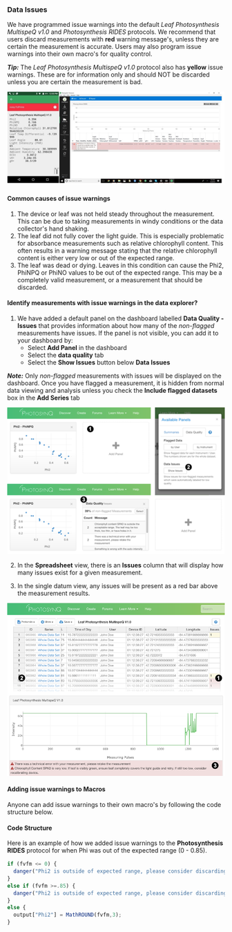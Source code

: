 ### Data Issues

We have programmed issue warnings into the default *Leaf Photosynthesis MultispeQ v1.0* and *Photosynthesis RIDES* protocols. We recommend that users discard measurements with **red** warning message's, unless they are certain the measurement is accurate. Users may also program issue warnings into their own macro's for quality control.

***Tip:*** The *Leaf Photosynthesis MultispeQ v1.0* protocol also has **yellow** issue warnings. These are for information only and should NOT be discarded unless you are certain the measurement is bad.

![Issue warnings on the android (left) and desktop (right) apps](../images/tutorials/_data_quality_issue_warning_in_apps.jpg)

#### Common causes of issue warnings

1. The device or leaf was not held steady throughout the measurement. This can be due to taking measurements in windy conditions or the data collector's hand shaking.
2. The leaf did not fully cover the light guide. This is especially problematic for absorbance measurements such as relative chlorophyll content. This often results in a warning message stating that the relative chlorophyll content is either very low or out of the expected range.
3. The leaf was dead or dying. Leaves in this condition can cause the Phi2, PhiNPQ or PhiNO values to be out of the expected range. This may be a completely valid measurement, or a measurement that should be discarded.

#### Identify measurements with issue warnings in the data explorer?

1. We have added a default panel on the dashboard labelled **Data Quality - Issues** that provides information about how many of the *non-flagged* measurements have issues. If the panel is not visible, you can add it to your dashboard by:
    + Select **Add Panel** in the dashboard
    + Select the **data quality** tab
    + Select the **Show Issues** button below **Data Issues**

***Note:*** Only *non-flagged* measurements with issues will be displayed on the dashboard. Once you have flagged a measurement, it is hidden from normal data viewing and analysis unless you check the **Include flagged datasets** box in the **Add Series** tab

![1. Add panel to the dashboard 2. Open the Data Quality tab from the Dialog and select the **Show Issues** button. 3. The panel will be added to the dashboard.](../images/tutorials/_data_quality_dashboard_issues.png)

2. In the **Spreadsheet** view, there is an **Issues** column that will display how many issues exist for a given measurement.

3. In the single datum view, any issues will be present as a red bar above the measurement results.

![1. Identifying issues in the spreadsheet (left) 2. Click on the ID in the first column to select bring up the data view. 3. See the details in the single datum view.](../images/tutorials/_data_quality_spreadsheet_single_datum.png)

#### Adding issue warnings to Macros

Anyone can add issue warnings to their own macro's by following the code structure below.

#### Code Structure

Here is an example of how we added issue warnings to the **Photosynthesis RIDES** protocol for when Phi was out of the expected range (0 - 0.85).

```javascript
if (fvfm <= 0) {
  danger("Phi2 is outside of expected range, please consider discarding the measurement",output);
}
else if (fvfm >=.85) {
  danger("Phi2 is outside of expected range, please consider discarding the measurement", output);
}
else {
  output["Phi2"] = MathROUND(fvfm,3);
}
```
